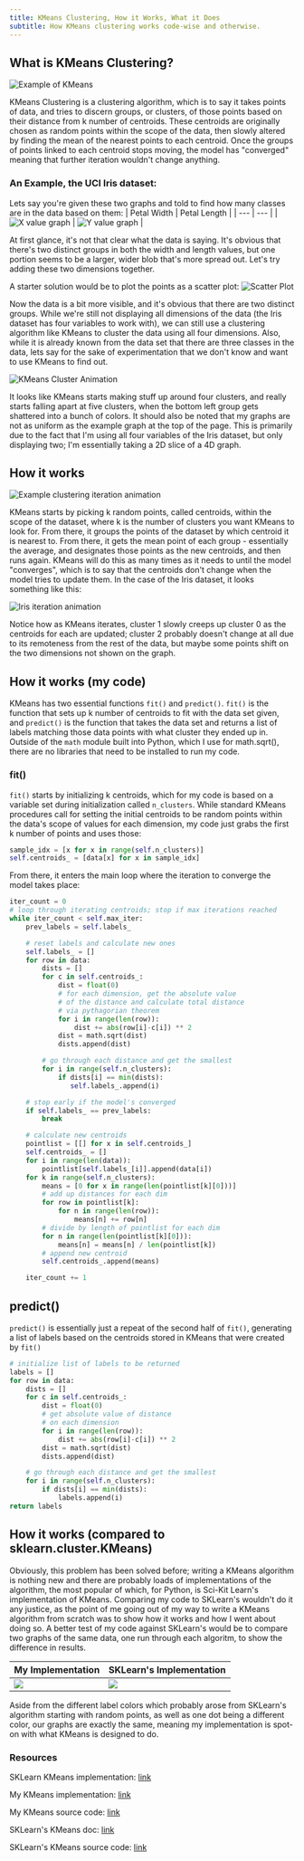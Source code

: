 ```yaml
---
title: KMeans Clustering, How it Works, What it Does
subtitle: How KMeans clustering works code-wise and otherwise.
---
```


## What is KMeans Clustering?

![Example of KMeans](https://upload.wikimedia.org/wikipedia/commons/thumb/e/e5/KMeans-Gaussian-data.svg/952px-KMeans-Gaussian-data.svg.png)

KMeans Clustering is a clustering algorithm, which is to say it takes points of data, and tries to discern groups, or clusters, of those points based on their distance from k number of centroids. These centroids are originally chosen as random points within the scope of the data, then slowly altered by finding the mean of the nearest points to each centroid. Once the groups of points linked to each centroid stops moving, the model has "converged" meaning that further iteration wouldn't change anything.

### An Example, the UCI Iris dataset:

Lets say you're given these two graphs and told to find how many classes are in the data based on them:
|  Petal Width  |  Petal Length  |
| --- | --- |
| ![X value graph](https://i.imgur.com/hjkztR5.png) | ![Y value graph](https://i.imgur.com/7iu1dmV.png) |

At first glance, it's not that clear what the data is saying. It's obvious that there's two distinct groups in both the width and length values, but one portion seems to be a larger, wider blob that's more spread out. Let's try adding these two dimensions together.

A starter solution would be to plot the points as a scatter plot:
![Scatter Plot](https://i.imgur.com/s9lp9B4.png)

Now the data is a bit more visible, and it's obvious that there are two distinct groups. While we're still not displaying all dimensions of the data (the Iris dataset has four variables to work with), we can still use a clustering algorithm like KMeans to cluster the data using all four dimensions. Also, while it is already known from the data set that there are three classes in the data, lets say for the sake of experimentation that we don't know and want to use KMeans to find out.

![KMeans Cluster Animation](https://raw.githubusercontent.com/Lilchoto3/lilchoto3.github.io/master/img/clusters.gif)

It looks like KMeans starts making stuff up around four clusters, and really starts falling apart at five clusters, when the bottom left group gets shattered into a bunch of colors. It should also be noted that my graphs are not as uniform as the example graph at the top of the page. This is primarily due to the fact that I'm using all four variables of the Iris dataset, but only displaying two; I'm essentially taking a 2D slice of a 4D graph.

## How it works

![Example clustering iteration animation](https://upload.wikimedia.org/wikipedia/commons/thumb/e/ea/K-means_convergence.gif/440px-K-means_convergence.gif)

KMeans starts by picking k random points, called centroids, within the scope of the dataset, where k is the number of clusters you want KMeans to look for. From there, it groups the points of the dataset by which centroid it is nearest to. From there, it gets the mean point of each group - essentially the average, and designates those points as the new centroids, and then runs again. KMeans will do this as many times as it needs to until the model "converges", which is to say that the centroids don't change when the model tries to update them. In the case of the Iris dataset, it looks something like this:

![Iris iteration animation](https://raw.githubusercontent.com/Lilchoto3/lilchoto3.github.io/master/img/iterations.gif)

Notice how as KMeans iterates, cluster 1 slowly creeps up cluster 0 as the centroids for each are updated; cluster 2 probably doesn't change at all due to its remoteness from the rest of the data, but maybe some points shift on the two dimensions not shown on the graph.

## How it works (my code)

KMeans has two essential functions `fit()` and `predict()`. `fit()` is the function that sets up k number of centroids to fit with the data set given, and `predict()` is the function that takes the data set and returns a list of labels matching those data points with what cluster they ended up in. Outside of the `math` module built into Python, which I use for math.sqrt(), there are no libraries that need to be installed to run my code.

### fit()

`fit()` starts by initializing k centroids, which for my code is based on a variable set during initialization called `n_clusters`. While standard KMeans procedures call for setting the initial centroids to be random points within the data's scope of values for each dimension, my code just grabs the first k number of points and uses those:

```python
sample_idx = [x for x in range(self.n_clusters)]
self.centroids_ = [data[x] for x in sample_idx]
```

From there, it enters the main loop where the iteration to converge the model takes place:

```python
iter_count = 0
# loop through iterating centroids; stop if max iterations reached
while iter_count < self.max_iter:
    prev_labels = self.labels_

    # reset labels and calculate new ones
    self.labels_ = []
    for row in data:
        dists = []
        for c in self.centroids_:
            dist = float(0)
            # for each dimension, get the absolute value
            # of the distance and calculate total distance
            # via pythagorian theorem
            for i in range(len(row)):
                dist += abs(row[i]-c[i]) ** 2
            dist = math.sqrt(dist)
            dists.append(dist)

        # go through each distance and get the smallest
        for i in range(self.n_clusters):
            if dists[i] == min(dists):
               self.labels_.append(i)

    # stop early if the model's converged
    if self.labels_ == prev_labels:
        break

    # calculate new centroids
    pointlist = [[] for x in self.centroids_]
    self.centroids_ = []
    for i in range(len(data)):
        pointlist[self.labels_[i]].append(data[i])
    for k in range(self.n_clusters):
        means = [0 for x in range(len(pointlist[k][0]))]
        # add up distances for each dim
        for row in pointlist[k]:
            for n in range(len(row)):
                means[n] += row[n]
        # divide by length of pointlist for each dim
        for n in range(len(pointlist[k][0])):
            means[n] = means[n] / len(pointlist[k])
        # append new centroid
        self.centroids_.append(means)

    iter_count += 1
```

## predict()

`predict()` is essentially just a repeat of the second half of `fit()`, generating a list of labels based on the centroids stored in KMeans that were created by `fit()`

```python
# initialize list of labels to be returned
labels = []
for row in data:
    dists = []
    for c in self.centroids_:
        dist = float(0)
        # get absolute value of distance
        # on each dimension
        for i in range(len(row)):
            dist += abs(row[i]-c[i]) ** 2
        dist = math.sqrt(dist)
        dists.append(dist)

    # go through each distance and get the smallest
    for i in range(self.n_clusters):
        if dists[i] == min(dists):
            labels.append(i)
return labels
```

## How it works (compared to sklearn.cluster.KMeans)

Obviously, this problem has been solved before; writing a KMeans algorithm is nothing new and there are probably loads of implementations of the algorithm, the most popular of which, for Python, is Sci-Kit Learn's implementation of KMeans. Comparing my code to SKLearn's wouldn't do it any justice, as the point of me going out of my way to write a KMeans algorithm from scratch was to show how it works and how I went about doing so. A better test of my code against SKLearn's would be to compare two graphs of the same data, one run through each algoritm, to show the difference in results.

| My Implementation | SKLearn's Implementation |
| --- | --- |
| ![](https://i.imgur.com/TAVlbZ9.png) | ![](https://i.imgur.com/iGVJoEl.png) |

Aside from the different label colors which probably arose from SKLearn's algorithm starting with random points, as well as one dot being a different color, our graphs are exactly the same, meaning my implementation is spot-on with what KMeans is designed to do.

### Resources

SKLearn KMeans implementation: [link](https://colab.research.google.com/drive/1ke9_25P80rFIw40LkU1y0Wkvpgp0U6TT?usp=sharing)

My KMeans implementation: [link](https://github.com/Lilchoto3/cs-build-week-unit-5/blob/master/testing.ipynb)

My KMeans source code: [link](https://github.com/Lilchoto3/cs-build-week-unit-5)

SKLearn's KMeans doc: [link](https://scikit-learn.org/stable/modules/generated/sklearn.cluster.KMeans.html)

SKLearn's KMeans source code: [link](https://github.com/scikit-learn/scikit-learn/blob/fd237278e/sklearn/cluster/_kmeans.py#L745)

